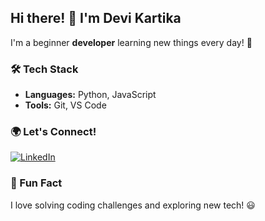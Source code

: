 ## Hi there! 👋 I'm Devi Kartika

I'm a beginner **developer** learning new things every day! 🚀

### 🛠️ Tech Stack
- **Languages:** Python, JavaScript
- **Tools:** Git, VS Code

### 🌍 Let's Connect!
[![LinkedIn](https://img.shields.io/badge/LinkedIn-blue?style=flat&logo=linkedin)](https://linkedin.com/in/devi-kartika-0870a422b)

### 🎉 Fun Fact
I love solving coding challenges and exploring new tech! 😃
